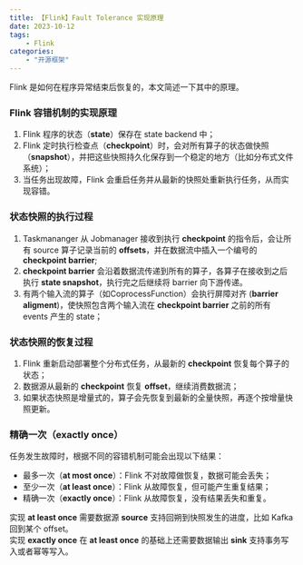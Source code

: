 ```yaml
---
title: 【Flink】Fault Tolerance 实现原理
date: 2023-10-12
tags:
    - Flink 
categories:
    - "开源框架"
---
```

Flink 是如何在程序异常结束后恢复的，本文简述一下其中的原理。
<!--more-->
### Flink 容错机制的实现原理
1. Flink 程序的状态（**state**）保存在 state backend 中；
2. Flink 定时执行检查点（**checkpoint**）时，会对所有算子的状态做快照（**snapshot**），并把这些快照持久化保存到一个稳定的地方（比如分布式文件系统）；
3. 当任务出现故障，Flink 会重启任务并从最新的快照处重新执行任务，从而实现容错。
### 状态快照的执行过程
1. Taskmananger 从 Jobmanager 接收到执行 **checkpoint** 的指令后，会让所有 source 算子记录当前的 **offsets**，并在数据流中插入一个编号的 **checkpoint barrier**;
2. **checkpoint barrier** 会沿着数据流传递到所有的算子，各算子在接收到之后执行 **state snapshot**，执行完之后继续将 barrier 向下游传递。
3. 有两个输入流的算子（如CoprocessFunction）会执行屏障对齐 (**barrier aligment**)，使快照包含两个输入流在 **checkpoint barrier** 之前的所有 events 产生的 state；
### 状态快照的恢复过程
1. Flink 重新启动部署整个分布式任务，从最新的 **checkpoint** 恢复每个算子的状态；
2. 数据源从最新的 **checkpoint** 恢复 **offset**，继续消费数据流；
3. 如果状态快照是增量式的，算子会先恢复到最新的全量快照，再逐个按增量快照更新。
### 精确一次（exactly once）
任务发生故障时，根据不同的容错机制可能会出现以下结果：
  - 最多一次（**at most once**）：Flink 不对故障做恢复，数据可能会丢失；
  - 至少一次（**at least once**）：Flink 从故障恢复，但可能产生重复结果；
  - 精确一次（**exactly once**）：Flink 从故障恢复，没有结果丢失和重复。   

实现 **at least once** 需要数据源 **source** 支持回朔到快照发生的进度，比如 Kafka 回到某个 offset。   
实现 **exactly once** 在 **at least once** 的基础上还需要数据输出 **sink** 支持事务写入或者幂等写入。